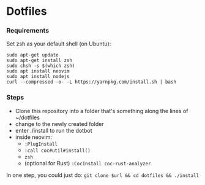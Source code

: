 # Dotfiles

### Requirements
Set zsh as your default shell (on Ubuntu):
    
    sudo apt-get update
    sudo apt-get install zsh
    sudo chsh -s $(which zsh)
    sudo apt install neovim
    sudo apt install nodejs
    curl --compressed -o- -L https://yarnpkg.com/install.sh | bash
    

### Steps
- Clone this repository into a folder that's something along the lines of ~/dotfiles
- change to the newly created folder
- enter ./install to run the dotbot
- inside neovim:
    - `:PlugInstall`
    - `:call coc#util#install()`
    - `zsh`
    - (optional for Rust) `:CocInstall coc-rust-analyzer`
    

In one step, you could just do: 
`git clone $url && cd dotfiles && ./install`

	


	
